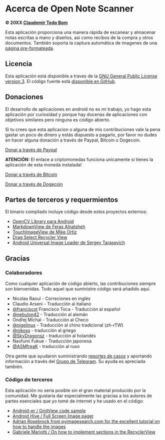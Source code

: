 Acerca de Open Note Scanner
===========================

**© 20XX [Claudemir Todo Bom](http://todobom.com)**

Esta aplicación proporciona una manera rápida de escanear y almacenar notas escritas a mano y diseños, asi como recibos de la compra y otros documentos. También soporta la captura automática de imagenes de una [página pre-formateada](https://github.com/ctodobom/OpenNoteScanner/raw/master/Page%20Templates/A4%20with%202%20pages.pdf).


Licencia
--------

Esta aplicación está disponible a traves de la [GNU General Public License version 3](http://www.gnu.org/licenses/gpl.txt). El código fuente está [disponible en GitHub](http://github.com/ctodobom/OpenNoteScanner).

Donaciones
----------

El desarrollo de aplicaciones en android no es mi trabajo, yo hago esta aplicación por curiosidad y porque hay docenas de aplicaciones con objetivos similares pero ninguna es código abierto.

Si tu crees que esta aplicacion o alguna de mis contribuciones vale la pena gastar un poco de dinero y estás dispuesto a pagarlo, por favor no dudes en hacer alguna donación a través de Paypal, Bitcoin o Dogecoin.

[Donar a través de Paypal](https://www.paypal.com/cgi-bin/webscr?cmd=_s-xclick&hosted_button_id=X6XHVCPMRQEL4)

**ATENCIÓN:** El enlace a criptomonedas funciona unicamente si tienes la aplicación de esta moneda instalada!

[Donar a través de Bitcoin](bitcoin:1H5tqKZoWdqkR54PGe9w67EzBnLXHBFmt9)

[Donar a través de Dogecoin](dogecoin:DFBaP724XR3rfs9wFahBd353yFkgkqatvd)


Partes de terceros y requermientos
----------------------------------

El binario compilado incluye código desde estos proyectos externos:

* [OpenCV Library para Android](http://www.opencv.org)
* [MarkdownView de Feras Alnatsheh](https://github.com/falnatsheh/MarkdownView)
* [TouchImageView de Mike Ortiz](https://github.com/MikeOrtiz/TouchImageView)
* [Drag Select Recycler View](https://github.com/afollestad/drag-select-recyclerview)
* [Android Universal Image Loader de Sergey Tarasevich](https://github.com/nostra13/Android-Universal-Image-Loader)

Gracias
-------

### Colaboradores

Como cualquier aplicación de código abierto, las contribuciones siempre son bienvenidas. Todo aquel que suministre código será añadido aquí.

* Nicolas Raoul - Correciones en inglés
* Claudio Arseni - Traducción al italiano
* [@franciscot](https://github.com/franciscot) Francisco Toca - Traducción al español
* [@nebulon42](https://github.com/nebulon42) - Traducción al alemán
* Ondřej Míchal - Traducción al Checo
* [@nigelinux](https://github.com/nigelinux) - Traducción al chino tradicional (zh-rTW)
* [@nikoss](https://github.com/nikoss) - traducción al griego
* [@SkyDragonsz](https://github.com/SkyDragonsz) - traducción al holandés
* Naofumi Fukue - Traducción japonesa
* [@ASMfreaK](https://github.com/ASMfreaK) - traducción al ruso

Otra gente que ayudaron suministrando [reportes de casos](https://github.com/ctodobom/OpenNoteScanner/issues) y aportando información a través del [Grupo de Telegram](https://telegram.me/joinchat/CGzsxQgjl8CyAZNrTG0qZg). Su ayuda es apreciada también.

### Código de terceros

Esta aplicación no sería posible sin el gran material producido por la comunidad. Me gustaría dar especialmente las gracias a los autores de partes esenciales que yo tomé de internet y he usado en el código:

* [Android-er / GridView code sample](http://android-er.blogspot.com.br/2012/07/gridview-loading-photos-from-sd-card.html)
* [Android Hive / Full Screen Image pager](http://www.androidhive.info/2013/09/android-fullscreen-image-slider-with-swipe-and-pinch-zoom-gestures/)
* [Adrian Rosebrock from pyimagesearch.com for the excellent tutorial on how to handle the images](http://www.pyimagesearch.com/2014/09/01/build-kick-ass-mobile-document-scanner-just-5-minutes/)
* [Gabriele Mariotti / On how to implement sections in the RecyclerView](https://gist.github.com/gabrielemariotti/e81e126227f8a4bb339c)
